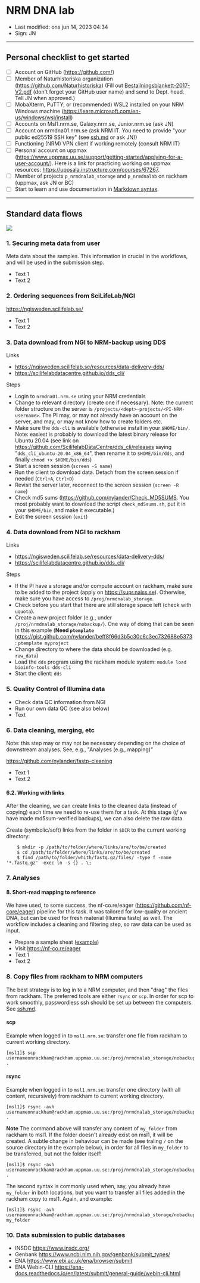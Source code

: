 # NRM DNA lab

- Last modified: ons jun 14, 2023  04:34
- Sign: JN

---

## Personal checklist to get started

- [ ] Account on GitHub (<https://github.com/>)
- [ ] Member of Naturhistoriska organization
  (<https://github.com/Naturhistoriska>) (Fill out
  [Bestallningsblankett-2017-V2.pdf](doc/Bestallningsblankett-2017-V2.pdf)
  (don't forget your GitHub user name) and send to Dept. head. Tell JN when
  approved.)
- [ ] MobaXterm, PuTTY, or (recommended) WSL2 installed on your NRM Windows
  machine (<https://learn.microsoft.com/en-us/windows/wsl/install>)
- [ ] Accounts on Msl1.nrm.se, Galaxy.nrm.se, Junior.nrm.se (ask JN)
- [ ] Account on nrmdna01.nrm.se (ask NRM IT. You need to provide "your public
  ed25519 SSH key" (see [ssh.md](doc/ssh.md) or ask JN))
- [ ] Functioning (NRM) VPN client if working remotely (consult NRM IT)
- [ ] Personal account on uppmax
  (<https://www.uppmax.uu.se/support/getting-started/applying-for-a-user-account/>).
  Here is a link for practicing working on uppmax resources:
  <https://uppsala.instructure.com/courses/67267>.
- [ ] Member of projects `p_nrmdnalab_storage` and `p_nrmdnalab` on rackham
  (uppmax, ask JN or BC)
- [ ] Start to learn and use documentation in [Markdown
  syntax](https://www.markdownguide.org/getting-started/).

---

## Standard data flows

![](img/Diagram1.png)

### 1. Securing meta data from user

Meta data about the samples. This information in crucial in the workflows, and
will be used in the submission step.

- Text 1
- Text 2

### 2. Ordering sequences from SciLifeLab/NGI

<https://ngisweden.scilifelab.se/>

- Text 1
- Text 2

### 3. Data download from NGI to NRM-backup using DDS

Links

- <https://ngisweden.scilifelab.se/resources/data-delivery-dds/>
- <https://scilifelabdatacentre.github.io/dds_cli/>

Steps

- Login to `nrmdna01.nrm.se` using your NRM credentials
- Change to relevant directory (create one if necessary). Note: the current
  folder structure on the server is
  `/projects/<dept>-projects/<PI-NRM-username>`. The PI may, or may not already
  have an account on the server, and may, or may not know how to create folders
  etc.
- Make sure the `dds-cli` is available (otherwise install in your `$HOME/bin/`.
  Note: easiest is probably to download the latest binary release for Ubuntu
  20.04 (see link on <https://github.com/ScilifelabDataCentre/dds_cli/releases>
  saying "`dds_cli_ubuntu-20.04_x86_64`", then rename it to `$HOME/bin/dds`,
  and finally `chmod +x $HOME/bin/dds`)
- Start a screen session (`screen -S name`)
- Run the client to download data. Detach from the screen session if needed
  (`Ctrl+A`, `Ctrl+D`)
- Revisit the server later, reconnect to the screen session (`screen -R name`)
- Check md5 sums (<https://github.com/nylander/Check_MD5SUMS>. You most
  probably want to download the script `check_md5sums.sh`, put it in your
  `$HOME/bin`, and make it executable.)
- Exit the screen session  (`exit`)

### 4. Data download from NGI to rackham

Links

- <https://ngisweden.scilifelab.se/resources/data-delivery-dds/>
- <https://scilifelabdatacentre.github.io/dds_cli/>

Steps

- If the PI have a storage and/or compute account on rackham, make sure to be
  added to the project (apply on <https://supr.naiss.se>). Otherwise, make sure
  you have access to `/proj/nrmdnalab_storage`.
- Check before you start that there are still storage space left (check with
  `uquota`).
- Create a new project folder (e.g., under
  `/proj/nrmdnalab_storage/nobackup/`). One way of doing that can be seen in
  this example (**Need `ptemplate`**
  <https://gist.github.com/nylander/beff8f66d3b5c30c6c3ec732688e5373>:
  `ptemplate myproject`
- Change directory to where the data should be downloaded (e.g. `raw_data`)
- Load the `dds` program using the rackham module system: `module load
  bioinfo-tools dds-cli`
- Start the client: `dds`


### 5. Quality Control of Illumina data

- Check data QC information from NGI
- Run our own data QC (see also below)
- Text

### 6. Data cleaning, merging, etc

Note: this step may or may not be necessary depending on the choice of
downstream analyses. See, e.g., "Analyses (e.g., mapping)"

<https://github.com/nylander/fastp-cleaning>

- Text 1
- Text 2

#### 6.2. Working with links

After the cleaning, we can create links to the cleaned data (instead of
copying) each time we need to re-use them for a task.  At this stage (*if* we
have made md5sum-verified backups), we can also delete the raw data.

Create (symbolic/soft) links from the folder in `$DIR` to the current working directory:

        $ mkdir -p /path/to/folder/where/links/are/to/be/created
        $ cd /path/to/folder/where/links/are/to/be/created
        $ find /path/to/folder/whith/fastq.gz/files/ -type f -name '*.fastq.gz' -exec ln -s {} . \;


### 7. Analyses

#### 8. Short-read mapping to reference

We have used, to some success, the nf-co.re/eager
(<https://github.com/nf-core/eager>)  pipeline for this task. It was tailored
for low-quality or ancient DNA, but can be used for fresh material (Illumina
fastq) as well.  The workflow includes a cleaning and filtering step, so raw
data can be used as input.

- Prepare a sample sheat ([example](doc/eager-data.tsv))
- Visit <https://nf-co.re/eager>
- Text 1
- Text 2


### 8. Copy files from rackham to NRM computers

The best strategy is to log in to a NRM computer, and then "drag" the files
from rackham. The preferred tools are either `rsync` or `scp`.  In order for
scp to work smoothly, passwordless ssh should be set up between the computers.
See [ssh.md](doc/ssh.md).

#### scp

Example when logged in to `msl1.nrm.se`: transfer one file from rackham to
current working directory.

    [msl1]$ scp usernameonrackham@rackham.uppmax.uu.se:/proj/nrmdnalab_storage/nobackup/metadata.txt .

#### rsync

Example when logged in to `msl1.nrm.se`: transfer one directory (with all
content, recursively) from rackham to current working directory.

    [msl1]$ rsync -avh usernameonrackham@rackham.uppmax.uu.se:/proj/nrmdnalab_storage/nobackup/my_folder .

**Note** The command above will transfer any content of `my_folder` from
rackham to msl1. If the folder doesn't already exist on msl1, it will be
created.  A subtle change in behaviour can be made (see traling `/` on the
source directory in the example below), in order for all files in `my_folder`
to be transferred, but not the folder itself!

    [msl1]$ rsync -avh usernameonrackham@rackham.uppmax.uu.se:/proj/nrmdnalab_storage/nobackup/my_folder/ .

The second syntax is commonly used when, say, you already have `my_folder` in
both locations, but you want to transfer all files added in the rackham copy to
msl1. Again, and example:

    [msl1]$ rsync -avh usernameonrackham@rackham.uppmax.uu.se:/proj/nrmdnalab_storage/nobackup/my_folder/ my_folder


### 10. Data submission to public databases


- INSDC <https://www.insdc.org/>
- Genbank <https://www.ncbi.nlm.nih.gov/genbank/submit_types/>
- ENA <https://www.ebi.ac.uk/ena/browser/submit>
- ENA Webin-CLI <https://ena-docs.readthedocs.io/en/latest/submit/general-guide/webin-cli.html>

